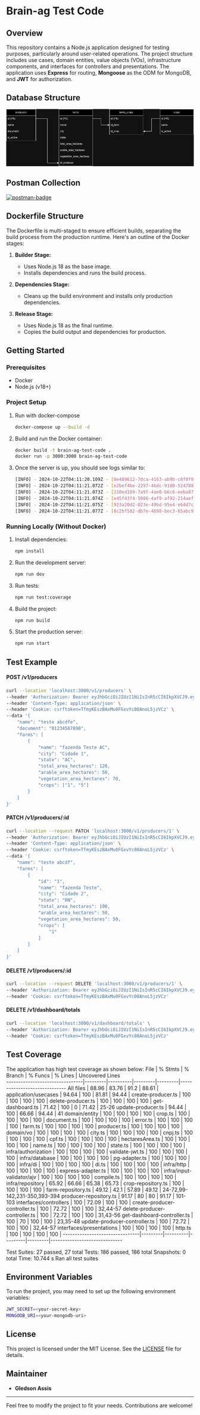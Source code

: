 # Brain-ag Test Code

## Overview

This repository contains a Node.js application designed for testing purposes, particularly around user-related operations. The project structure includes use cases, domain entities, value objects (VOs), infrastructure components, and interfaces for controllers and presentations. The application uses **Express** for routing, **Mongoose** as the ODM for MongoDB, and **JWT** for authorization.

## Database Structure
<img alt="/assets/brain_ag-test.drawio.png" src="/assets/brain_ag-test.drawio.png">


## Postman Collection
[<img alt="postman-badge" src="https://img.shields.io/badge/Postman-FF6C37?style=for-the-badge&logo=Postman&logoColor=white">](/assets/brain_ag-test.postman_collection.json)


## Dockerfile Structure

The Dockerfile is multi-staged to ensure efficient builds, separating the build process from the production runtime. Here's an outline of the Docker stages:

1. **Builder Stage:**
   - Uses Node.js 18 as the base image.
   - Installs dependencies and runs the build process.

2. **Dependencies Stage:**
   - Cleans up the build environment and installs only production dependencies.

3. **Release Stage:**
   - Uses Node.js 18 as the final runtime.
   - Copies the build output and dependencies for production.

## Getting Started

### Prerequisites

- Docker
- Node.js (v18+)

### Project Setup

1. Run with docker-compose
   ```bash
   docker-compose up --build -d
   ```

2. Build and run the Docker container:

   ```bash
   docker build -t brain-ag-test-code .
   docker run -p 3000:3000 brain-ag-test-code
   ```

3. Once the server is up, you should see logs similar to:

   ```bash
   [INFO] - 2024-10-22T04:11:20.109Z - [8e489612-7dca-4163-ab9b-c8f0f01a91ad] - ✅ [Successfully] - Database Connection
   [INFO] - 2024-10-22T04:11:21.072Z - [e2bef4be-2297-46dc-9100-524788d93f65] - ✅ Registering route: get | /v1/dashboard/totals
   [INFO] - 2024-10-22T04:11:21.073Z - [210ed189-7a9f-4ae0-b6c6-eeba87970b57] - ✅ Registering route: post | /v1/producers
   [INFO] - 2024-10-22T04:11:21.074Z - [e45f43f4-5086-4af9-af92-214aefa8be29] - ✅ Registering route: patch | /v1/producers/:id
   [INFO] - 2024-10-22T04:11:21.075Z - [923a20d2-023e-49bd-95e4-e64d7c333e65] - ✅ Registering route: delete | /v1/producers/:id
   [INFO] - 2024-10-22T04:11:21.077Z - [8c2bf582-db7e-4698-bec3-65abc97f180e] - ✅ [Successfully] - Server Startup - port: 3000
   ```

### Running Locally (Without Docker)

1. Install dependencies:

   ```bash
   npm install
   ```

2. Run the development server:

   ```bash
   npm run dev
   ```

3. Run tests:

   ```bash
   npm run test:coverage
   ```

4. Build the project:

   ```bash
   npm run build
   ```

5. Start the production server:

   ```bash
   npm run start
   ```

## Test Example


#### POST /v1/producers
```bash
curl --location 'localhost:3000/v1/producers' \
--header 'Authorization: Bearer eyJhbGciOiJIUzI1NiIsInR5cCI6IkpXVCJ9.eyJzdWIiOiIxMjM0NTY3ODkwIiwibmFtZSI6IkpvaG4gRG9lIiwiaWF0IjoxNTE2MjM5MDIyfQ.WHDfHlX4MCE-koQFp8lDU4Ei45ZilvlfDfASW1j4qlM' \
--header 'Content-Type: application/json' \
--header 'Cookie: csrftoken=TfmyKEszBAxMu0FGxvYc08AnoL5jzVCz' \
--data '{
    "name": "teste abcdfe",
    "document": "01234567890",
    "farms": [
        {
            "name": "fazenda Teste AC",
            "city": "Cidade 1",
            "state": "AC",
            "total_area_hectares": 120,
            "arable_area_hectares": 50,
            "vegetation_area_hectares": 70,
            "crops": ["1", "5"]
        }
    ]
}'
```

#### PATCH /v1/producers/:id
```bash
curl --location --request PATCH 'localhost:3000/v1/producers/1' \
--header 'Authorization: Bearer eyJhbGciOiJIUzI1NiIsInR5cCI6IkpXVCJ9.eyJzdWIiOiIxMjM0NTY3ODkwIiwibmFtZSI6IkpvaG4gRG9lIiwiaWF0IjoxNTE2MjM5MDIyfQ.WHDfHlX4MCE-koQFp8lDU4Ei45ZilvlfDfASW1j4qlM' \
--header 'Content-Type: application/json' \
--header 'Cookie: csrftoken=TfmyKEszBAxMu0FGxvYc08AnoL5jzVCz' \
--data '{
    "name": "teste abcdf",
    "farms": [
        {
            "id": "1",
            "name": "fazenda Teste",
            "city": "Cidade 2",
            "state": "RN",
            "total_area_hectares": 100,
            "arable_area_hectares": 50,
            "vegetation_area_hectares": 50,
            "crops": [
                "1"
            ]
        }
    ]
}'
```

#### DELETE /v1/producers/:id
```bash
curl --location --request DELETE 'localhost:3000/v1/producers/1' \
--header 'Authorization: Bearer eyJhbGciOiJIUzI1NiIsInR5cCI6IkpXVCJ9.eyJzdWIiOiIxMjM0NTY3ODkwIiwibmFtZSI6IkpvaG4gRG9lIiwiaWF0IjoxNTE2MjM5MDIyfQ.WHDfHlX4MCE-koQFp8lDU4Ei45ZilvlfDfASW1j4qlM' \
--header 'Cookie: csrftoken=TfmyKEszBAxMu0FGxvYc08AnoL5jzVCz'
```

#### DELETE /v1/dashboard/totals
```bash
curl --location 'localhost:3000/v1/dashboard/totals' \
--header 'Authorization: Bearer eyJhbGciOiJIUzI1NiIsInR5cCI6IkpXVCJ9.eyJzdWIiOiIxMjM0NTY3ODkwIiwibmFtZSI6IkpvaG4gRG9lIiwiaWF0IjoxNTE2MjM5MDIyfQ.WHDfHlX4MCE-koQFp8lDU4Ei45ZilvlfDfASW1j4qlM' \
--header 'Cookie: csrftoken=TfmyKEszBAxMu0FGxvYc08AnoL5jzVCz'
```


## Test Coverage

The application has high test coverage as shown below:
File                            | % Stmts | % Branch | % Funcs | % Lines | Uncovered Lines                                                                                                                                 
--------------------------------|---------|----------|---------|---------|------------------------------
All files                       |   88.96 |    83.76 |    91.2 |   88.61 | 
 application/usecases           |   94.64 |      100 |   81.81 |   94.44 | 
  create-producer.ts            |     100 |      100 |     100 |     100 | 
  delete-producer.ts            |     100 |      100 |     100 |     100 | 
  get-dashboard.ts              |   71.42 |      100 |       0 |   71.42 | 25-26
  update-producer.ts            |   94.44 |      100 |   66.66 |   94.44 | 41
 domain/entity                  |     100 |      100 |     100 |     100 | 
  crop.ts                       |     100 |      100 |     100 |     100 | 
  document.ts                   |     100 |      100 |     100 |     100 | 
  error.ts                      |     100 |      100 |     100 |     100 | 
  farm.ts                       |     100 |      100 |     100 |     100 | 
  producer.ts                   |     100 |      100 |     100 |     100 | 
 domain/vo                      |     100 |      100 |     100 |     100 | 
  city.ts                       |     100 |      100 |     100 |     100 | 
  cnpj.ts                       |     100 |      100 |     100 |     100 | 
  cpf.ts                        |     100 |      100 |     100 |     100 | 
  hectaresArea.ts               |     100 |      100 |     100 |     100 | 
  name.ts                       |     100 |      100 |     100 |     100 | 
  state.ts                      |     100 |      100 |     100 |     100 | 
 infra/authorization            |     100 |      100 |     100 |     100 | 
  validate-jwt.ts               |     100 |      100 |     100 |     100 | 
 infra/database                 |     100 |      100 |     100 |     100 | 
  pg-adapter.ts                 |     100 |      100 |     100 |     100 | 
 infra/di                       |     100 |      100 |     100 |     100 | 
  di.ts                         |     100 |      100 |     100 |     100 | 
 infra/http                     |     100 |      100 |     100 |     100 | 
  express-adapter.ts            |     100 |      100 |     100 |     100 | 
 infra/input-validator/ajv      |     100 |      100 |     100 |     100 | 
  compile.ts                    |     100 |      100 |     100 |     100 | 
 infra/repository               |   65.92 |    66.66 |   65.38 |   65.73 | 
  crop-repository.ts            |     100 |      100 |     100 |     100 | 
  farm-repository.ts            |   49.12 |     42.1 |   57.89 |   49.12 | 24-72,99-142,231-350,393-394
  producer-repository.ts        |   91.17 |       80 |      80 |   91.17 | 101-103
 interfaces/controllers         |     100 |    72.09 |     100 |     100 | 
  create-producer-controller.ts |     100 |    72.72 |     100 |     100 | 32,44-57
  delete-producer-controller.ts |     100 |    72.72 |     100 |     100 | 31,43-56
  get-dashboard-controller.ts   |     100 |       70 |     100 |     100 | 23,35-48
  update-producer-controller.ts |     100 |    72.72 |     100 |     100 | 32,44-57
 interfaces/presentations       |     100 |      100 |     100 |     100 | 
  http.ts                       |     100 |      100 |     100 |     100 | 
--------------------------------|---------|----------|---------|---------|------------------------------

Test Suites: 27 passed, 27 total
Tests:       186 passed, 186 total
Snapshots:   0 total
Time:        10.744 s
Ran all test suites

## Environment Variables

To run the project, you may need to set up the following environment variables:

```bash
JWT_SECRET=<your-secret-key>
MONGODB_URI=<your-mongodb-uri>
```

## License

This project is licensed under the MIT License. See the [LICENSE](./LICENSE) file for details.

## Maintainer

- **Gledson Assis**

---

Feel free to modify the project to fit your needs. Contributions are welcome!